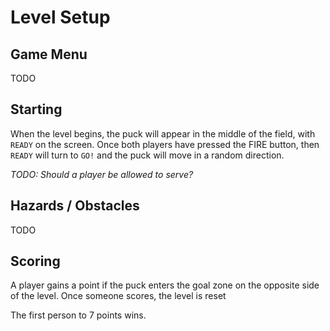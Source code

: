 # Level Setup

## Game Menu

TODO

## Starting

When the level begins, the puck will appear in the middle of the field, with `READY` on the screen. Once both players have pressed the FIRE button, then `READY` will turn to `GO!` and the puck will move in a random direction. 

*TODO: Should a player be allowed to serve?*

## Hazards / Obstacles

TODO

## Scoring

A player gains a point if the puck enters the goal zone on the opposite side of the level. Once someone scores, the level is reset

The first person to 7 points wins.